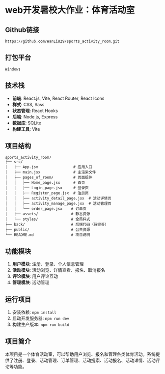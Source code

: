 # web开发暑校大作业：体育活动室
## Github链接
    https://github.com/WanLi829/sports_activity_room.git
## 打包平台
    Windows
## 技术栈
- **前端**: React.js, Vite, React Router, React Icons
- **样式**: CSS, Sass
- **状态管理**: React Hooks
- **后端**: Node.js, Express 
- **数据库**: SQLite
- **构建工具**: Vite

## 项目结构
```
sports_activity_room/
├── src/
│   ├── App.jsx                # 应用入口
│   ├── main.jsx               # 主渲染文件
│   ├── pages_of_room/         # 页面组件
│   │   ├── Home_page.jsx      # 首页
│   │   ├── Login_page.jsx     # 登录页
│   │   ├── Register_page.jsx  # 注册页
│   │   ├── activity_detail_page.jsx  # 活动详情页
│   │   ├── activity_manage_page.jsx  # 活动管理页
│   │   └── order_page.jsx    # 订单页
│   ├── assets/               # 静态资源
│   └── styles/               # 全局样式
├── back/                     # 后端代码（待完善）
├── public/                   # 公共资源
└── README.md                 # 项目说明
```

## 功能模块
1. **用户模块**: 注册、登录、个人信息管理
2. **活动模块**: 活动浏览、详情查看、报名、取消报名
3. **评论模块**: 用户评论互动
4. **管理模块**: 活动管理

## 运行项目
1. 安装依赖: `npm install`
2. 启动开发服务器: `npm run dev`
3. 构建生产版本: `npm run build`
## 项目简介
本项目是一个体育活动室，可以帮助用户浏览、报名和管理各类体育活动。系统提供了注册、登录、活动管理、订单管理、活动搜索、活动报名、活动详情、活动评论等功能。
